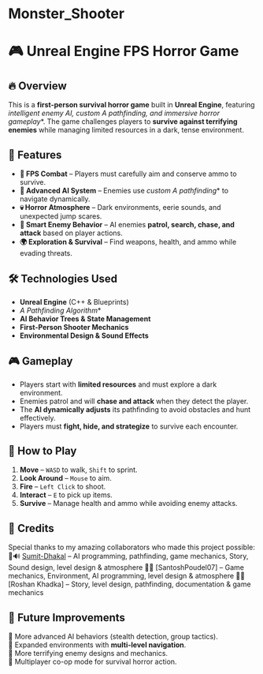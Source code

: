 # Monster_Shooter
# 🎮 Unreal Engine FPS Horror Game  

## 🔥 Overview  
This is a **first-person survival horror game** built in **Unreal Engine**, featuring **intelligent enemy AI, custom A* pathfinding, and immersive horror gameplay**. The game challenges players to **survive against terrifying enemies** while managing limited resources in a dark, tense environment.  

## 🚀 Features  
- **🔫 FPS Combat** – Players must carefully aim and conserve ammo to survive.  
- **🧠 Advanced AI System** – Enemies use **custom A* pathfinding** to navigate dynamically.  
- **💀 Horror Atmosphere** – Dark environments, eerie sounds, and unexpected jump scares.  
- **🎯 Smart Enemy Behavior** – AI enemies **patrol, search, chase, and attack** based on player actions.  
- **🌍 Exploration & Survival** – Find weapons, health, and ammo while evading threats.  

## 🛠 Technologies Used  
- **Unreal Engine** (C++ & Blueprints)  
- **A* Pathfinding Algorithm**  
- **AI Behavior Trees & State Management**  
- **First-Person Shooter Mechanics**  
- **Environmental Design & Sound Effects**  

## 🎮 Gameplay  
- Players start with **limited resources** and must explore a dark environment.  
- Enemies patrol and will **chase and attack** when they detect the player.  
- The **AI dynamically adjusts** its pathfinding to avoid obstacles and hunt effectively.  
- Players must **fight, hide, and strategize** to survive each encounter.  

## 📜 How to Play  
1. **Move** – `WASD` to walk, `Shift` to sprint.  
2. **Look Around** – `Mouse` to aim.  
3. **Fire** – `Left Click` to shoot.  
4. **Interact** – `E` to pick up items.  
5. **Survive** – Manage health and ammo while avoiding enemy attacks.  

## 👾 Credits  
Special thanks to my amazing collaborators who made this project possible:  
👾🔊 [Sumit-Dhakal](https://github.com/Sumit-Dhakal) – AI programming, pathfinding, game mechanics, Story, Sound design, level design & atmosphere
📜🎨 [SantoshPoudel07] – Game mechanics, Environment, AI programming, level design & atmosphere
👾📜 [Roshan Khadka] – Story, level design, pathfinding, documentation & game mechanics

## 📌 Future Improvements  
🔹 More advanced AI behaviors (stealth detection, group tactics).  
🔹 Expanded environments with **multi-level navigation**.  
🔹 More terrifying enemy designs and mechanics.  
🔹 Multiplayer co-op mode for survival horror action.  
